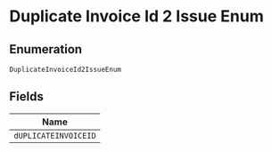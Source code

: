 
# Duplicate Invoice Id 2 Issue Enum

## Enumeration

`DuplicateInvoiceId2IssueEnum`

## Fields

| Name |
|  --- |
| `dUPLICATEINVOICEID` |

